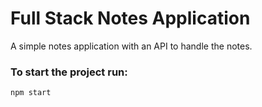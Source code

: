 # Full Stack Notes Application

A simple notes application with an API to handle the notes.

### To start the project run: <br>

`npm start`

